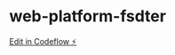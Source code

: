 # web-platform-fsdter

[Edit in Codeflow ⚡️](https://stackblitz.com/~/github.com/AsatryanHov/web-platform-fsdter)